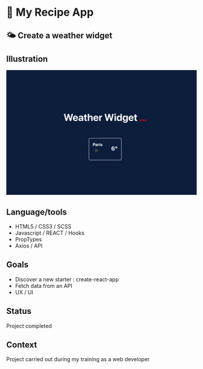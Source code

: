 #  :spaghetti: My Recipe App

## :sun_behind_small_cloud: Create a weather widget

## Illustration
![Exemple](screenshot.png)

## Language/tools
- HTML5 / CSS3 / SCSS
- Javascript / REACT / Hooks
- PropTypes
- Axios / API

## Goals 
- Discover a new starter : create-react-app
- Fetch data from an API
- UX / UI

## Status
Project completed

## Context
Project carried out during my training as a web developer

